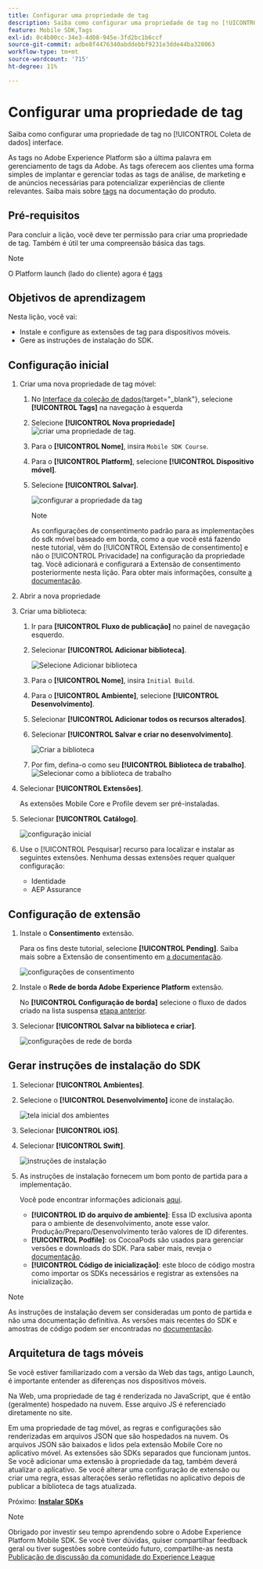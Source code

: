 ```yaml
---
title: Configurar uma propriedade de tag
description: Saiba como configurar uma propriedade de tag no [!UICONTROL Coleta de dados] interface.
feature: Mobile SDK,Tags
exl-id: 0c4b00cc-34e3-4d08-945e-3fd2bc1b6ccf
source-git-commit: adbe8f4476340abddebbf9231e3dde44ba328063
workflow-type: tm+mt
source-wordcount: '715'
ht-degree: 11%

---
```


# Configurar uma propriedade de tag

Saiba como configurar uma propriedade de tag no [!UICONTROL Coleta de dados] interface.

As tags no Adobe Experience Platform são a última palavra em gerenciamento de tags da Adobe. As tags oferecem aos clientes uma forma simples de implantar e gerenciar todas as tags de análise, de marketing e de anúncios necessárias para potencializar experiências de cliente relevantes. Saiba mais sobre [tags](https://experienceleague.adobe.com/docs/experience-platform/tags/home.html?lang=pt-BR) na documentação do produto.

## Pré-requisitos

Para concluir a lição, você deve ter permissão para criar uma propriedade de tag. Também é útil ter uma compreensão básica das tags.

>[!NOTE]
>
> O Platform launch (lado do cliente) agora é [tags](https://experienceleague.adobe.com/docs/experience-platform/tags/home.html?lang=pt-BR)

## Objetivos de aprendizagem

Nesta lição, você vai:

* Instale e configure as extensões de tag para dispositivos móveis.
* Gere as instruções de instalação do SDK.

## Configuração inicial

1. Criar uma nova propriedade de tag móvel:
   1. No [Interface da coleção de dados](https://experience.adobe.com/br/data-collection/){target="_blank"}, selecione **[!UICONTROL Tags]** na navegação à esquerda
   1. Selecione **[!UICONTROL Nova propriedade]**
      ![criar uma propriedade de tag](assets/mobile-tags-new-property.png).
   1. Para o **[!UICONTROL Nome]**, insira `Mobile SDK Course`.
   1. Para o **[!UICONTROL Platform]**, selecione **[!UICONTROL Dispositivo móvel]**.
   1. Selecione **[!UICONTROL Salvar]**.

      ![configurar a propriedade da tag](assets/mobile-tags-property-config.png)

      >[!NOTE]
      >
      > As configurações de consentimento padrão para as implementações do sdk móvel baseado em borda, como a que você está fazendo neste tutorial, vêm do [!UICONTROL Extensão de consentimento] e não o [!UICONTROL Privacidade] na configuração da propriedade tag. Você adicionará e configurará a Extensão de consentimento posteriormente nesta lição. Para obter mais informações, consulte [a documentação](https://developer.adobe.com/client-sdks/documentation/privacy-and-gdpr/).


1. Abrir a nova propriedade
1. Criar uma biblioteca:

   1. Ir para **[!UICONTROL Fluxo de publicação]** no painel de navegação esquerdo.
   1. Selecionar **[!UICONTROL Adicionar biblioteca]**.

      ![Selecione Adicionar biblioteca](assets/mobile-tags-create-library.png)

   1. Para o **[!UICONTROL Nome]**, insira `Initial Build`.
   1. Para o **[!UICONTROL Ambiente]**, selecione **[!UICONTROL Desenvolvimento]**.
   1. Selecionar  **[!UICONTROL Adicionar todos os recursos alterados]**.
   1. Selecionar **[!UICONTROL Salvar e criar no desenvolvimento]**.

      ![Criar a biblioteca](assets/mobile-tags-save-library.png)

   1. Por fim, defina-o como seu **[!UICONTROL Biblioteca de trabalho]**.
      ![Selecionar como a biblioteca de trabalho](assets/mobile-tags-working-library.png)
1. Selecionar **[!UICONTROL Extensões]**.

   As extensões Mobile Core e Profile devem ser pré-instaladas.

1. Selecionar **[!UICONTROL Catálogo]**.

   ![configuração inicial](assets/mobile-tags-starting.png)

1. Use o [!UICONTROL Pesquisar] recurso para localizar e instalar as seguintes extensões. Nenhuma dessas extensões requer qualquer configuração:
   * Identidade
   * AEP Assurance

## Configuração de extensão

1. Instale o **Consentimento** extensão.

   Para os fins deste tutorial, selecione **[!UICONTROL Pending]**. Saiba mais sobre a Extensão de consentimento em [a documentação](https://developer.adobe.com/client-sdks/documentation/consent-for-edge-network/).

   ![configurações de consentimento](assets/mobile-tags-extension-consent.png)

1. Instale o **Rede de borda Adobe Experience Platform** extensão.

   No **[!UICONTROL Configuração de borda]** selecione o fluxo de dados criado na lista suspensa [etapa anterior](create-datastream.md).

1. Selecionar **[!UICONTROL Salvar na biblioteca e criar]**.

   ![configurações de rede de borda](assets/mobile-tags-extension-edge.png)


## Gerar instruções de instalação do SDK

1. Selecionar **[!UICONTROL Ambientes]**.

1. Selecione o **[!UICONTROL Desenvolvimento]** ícone de instalação.

   ![tela inicial dos ambientes](assets/mobile-tags-environments.png)

1. Selecionar **[!UICONTROL iOS]**.

1. Selecionar **[!UICONTROL Swift]**.

   ![instruções de instalação](assets/mobile-tags-install-instructions.png)

1. As instruções de instalação fornecem um bom ponto de partida para a implementação.

   Você pode encontrar informações adicionais [aqui](https://developer.adobe.com/client-sdks/documentation/getting-started/get-the-sdk/).

   * **[!UICONTROL ID do arquivo de ambiente]**: Essa ID exclusiva aponta para o ambiente de desenvolvimento, anote esse valor. Produção/Preparo/Desenvolvimento terão valores de ID diferentes.
   * **[!UICONTROL Podfile]**: os CocoaPods são usados para gerenciar versões e downloads do SDK. Para saber mais, reveja o [documentação](https://cocoapods.org/).
   * **[!UICONTROL Código de inicialização]**: este bloco de código mostra como importar os SDKs necessários e registrar as extensões na inicialização.

>[!NOTE]
>As instruções de instalação devem ser consideradas um ponto de partida e não uma documentação definitiva. As versões mais recentes do SDK e amostras de código podem ser encontradas no [documentação](https://developer.adobe.com/client-sdks/documentation/).

## Arquitetura de tags móveis

Se você estiver familiarizado com a versão da Web das tags, antigo Launch, é importante entender as diferenças nos dispositivos móveis.

Na Web, uma propriedade de tag é renderizada no JavaScript, que é então (geralmente) hospedado na nuvem. Esse arquivo JS é referenciado diretamente no site.

Em uma propriedade de tag móvel, as regras e configurações são renderizadas em arquivos JSON que são hospedados na nuvem. Os arquivos JSON são baixados e lidos pela extensão Mobile Core no aplicativo móvel. As extensões são SDKs separados que funcionam juntos. Se você adicionar uma extensão à propriedade da tag, também deverá atualizar o aplicativo. Se você alterar uma configuração de extensão ou criar uma regra, essas alterações serão refletidas no aplicativo depois de publicar a biblioteca de tags atualizada.

Próximo: **[Instalar SDKs](install-sdks.md)**

>[!NOTE]
>
>Obrigado por investir seu tempo aprendendo sobre o Adobe Experience Platform Mobile SDK. Se você tiver dúvidas, quiser compartilhar feedback geral ou tiver sugestões sobre conteúdo futuro, compartilhe-as nesta [Publicação de discussão da comunidade do Experience League](https://experienceleaguecommunities.adobe.com/t5/adobe-experience-platform-launch/tutorial-discussion-implement-adobe-experience-cloud-in-mobile/td-p/443796)